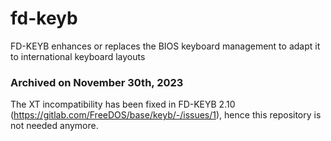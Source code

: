 # fd-keyb
FD-KEYB enhances or replaces the BIOS keyboard management to adapt it to international keyboard layouts

### Archived on November 30th, 2023

The XT incompatibility has been fixed in FD-KEYB 2.10 (https://gitlab.com/FreeDOS/base/keyb/-/issues/1), hence this repository is not needed anymore.
